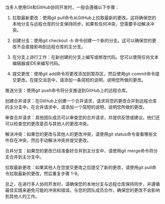 当多人使用Git和GitHub协同开发时，一般会遵循以下步骤：
1. 拉取最新更改：使用git pull命令从GitHub上拉取最新的更改。这将确保您的本地分支与远程仓库的分支保持同步。如果有任何冲突，您需要手动解决冲突。

2. 创建分支：使用git checkout -b <branch-name>命令创建一个新的分支。这可以确保您的更改不会直接影响到远程仓库的主分支。

3. 在分支上进行工作：在新创建的分支上编写或修改代码。您可以使用任何文本编辑器或IDE来编写代码。

4. 提交更改：使用git add命令将更改添加到暂存区，然后使用git commit命令提交更改。在提交消息中，请添加一条简短的说明，说明您所做的更改。

推送分支：使用git push命令将分支推送到GitHub上的远程仓库。

创建合并请求：在GitHub上创建一个合并请求，请求将您的更改合并到远程仓库的主分支中。在合并请求中，请添加一个简短的说明，说明您所做的更改。

审查合并请求：其他团队成员可以审查您的合并请求，并提供反馈或建议。他们还可以检查您的更改是否与其他人的更改冲突。

解决冲突：如果您的更改与其他人的更改冲突，请使用git status命令查看哪些文件存在冲突，然后手动解决冲突并提交更改。

合并分支：如果您的更改已经准备好合并到主分支中，请使用git merge命令将分支合并到主分支中。

拉取最新更改：如果其他人在您提交更改之后提交了新的更改，请使用git pull命令拉取最新的更改，然后重复步骤 1-9。

总之，在进行多人协同开发时，请确保您的本地分支与远程仓库保持同步，并遵循最佳实践来避免可能的冲突和错误。与您的团队成员合作，确保您的更改不会影响到其他人的工作。
